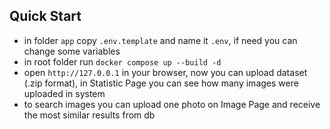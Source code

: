 
## Quick Start
- in folder ```app``` copy  ```.env.template``` and name it ```.env```, if need you can change some variables
- in root folder run ```docker compose up --build -d```
- open ```http://127.0.0.1``` in your browser, now you can upload dataset (.zip format), in Statistic Page you can see how many images were uploaded in system
- to search images you can upload one photo on Image Page and receive the most similar results from db